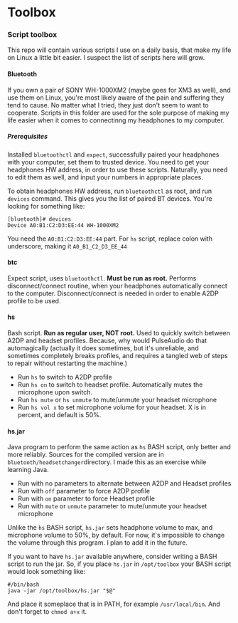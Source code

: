 # Toolbox

### Script toolbox

This repo will contain various scripts I use on a daily basis, that make my life on Linux a little bit easier. I suspect the list of scripts here will grow.


#### Bluetooth

If you own a pair of SONY WH-1000XM2 (maybe goes for XM3 as well), and use them on Linux, you're most likely aware of the pain and suffering they tend to cause. No matter what I tried, they just don't seem to want to cooperate. Scripts in this folder are used for the sole purpose of making my life easier when it comes to connectinng my headphones to my computer.

##### Prerequisites
Installed `bluetoothctl` and `expect`, successfully paired your headphones with your computer, set them to trusted device. You need to get your headphones HW address, in order to use these scripts. Naturally, you need to edit them as well, and input your numbers in appropriate places. 

To obtain headphones HW address, run `bluetoothctl` as root, and run `devices` command. This gives you the list of paired BT devices. You're looking for something like:
```
[bluetooth]# devices
Device A0:B1:C2:D3:EE:44 WH-1000XM2
```
You need the `A0:B1:C2:D3:EE:44` part. For `hs` script, replace colon with underscore, making it `A0_B1_C2_D3_EE_44`

#### btc
Expect script, uses `bluetoothctl`. **Must be run as root.** Performs disconnect/connect routine, when your headphones automatically connect to the computer. Disconnect/connect is needed in order to enable A2DP profile to be used.

#### hs
Bash script. **Run as regular user, NOT root.** Used to quickly switch between A2DP and headset profiles. Because, why would PulseAudio do that automagically (actually it does sometimes, but it's unreliable, and sometimes completely breaks profiles, and requires a tangled web of steps to repair without restarting the machine.)

- Run `hs` to switch to A2DP profile
- Run `hs on` to switch to headset profile. Automatically mutes the microphone upon switch.
- Run `hs mute` or `hs unmute` to mute/unmute your headset microphone
- Run `hs vol x` to set  microphone volume for your headset. X is in percent, and default is 50%.

#### hs.jar

Java program to perform the same action as `hs` BASH script, only better and more reliably. Sources for the compiled version are in `bluetooth/headsetchanger`directory. I made this as an exercise while learning Java.

- Run with no parameters to alternate between A2DP and Headset profiles
- Run with `off` parameter to force A2DP profile
- Run with `on` parameter to force Headset profile
- Run with `mute` or `unmute` parameter to mute/unmute your headset microphone

Unlike the `hs` BASH script, `hs.jar` sets headphone volume to max, and microphone volume to 50%, by default. For now, it's impossible to change the volume through this program. I plan to add it in the future.

If you want to have `hs.jar` available anywhere, consider writing a  BASH script to run the jar. So, if you place `hs.jar` in `/opt/toolbox` your BASH script would look something like:
```
#/bin/bash
java -jar /opt/toolbox/hs.jar "$@"
```
And place it someplace that is in PATH, for example `/usr/local/bin`. And don't forget to `chmod a+x` it.